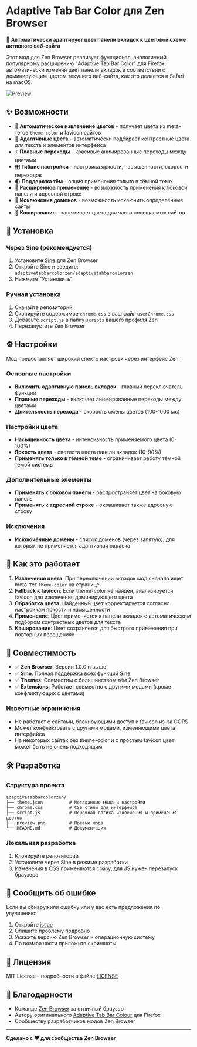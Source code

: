 # Adaptive Tab Bar Color для Zen Browser

🎨 **Автоматически адаптирует цвет панели вкладок к цветовой схеме активного веб-сайта**

Этот мод для Zen Browser реализует функционал, аналогичный популярному расширению "Adaptive Tab Bar Color" для Firefox, автоматически изменяя цвет панели вкладок в соответствии с доминирующим цветом текущего веб-сайта, как это делается в Safari на macOS.

![Preview](preview.png)

## ✨ Возможности

- 🎯 **Автоматическое извлечение цветов** - получает цвета из meta-тегов `theme-color` и favicon сайтов
- 🎨 **Адаптивные цвета** - автоматически подбирает контрастные цвета для текста и элементов интерфейса  
- ⚡ **Плавные переходы** - красивые анимированные переходы между цветами
- 🎛️ **Гибкие настройки** - настройка яркости, насыщенности, скорости переходов
- 🌓 **Поддержка тём** - опция применения только в тёмной теме
- 📱 **Расширенное применение** - возможность применения к боковой панели и адресной строке
- 🚫 **Исключения доменов** - возможность исключить определённые сайты
- 💾 **Кэширование** - запоминает цвета для часто посещаемых сайтов

## 🚀 Установка

### Через Sine (рекомендуется)

1. Установите [Sine](https://github.com/CosmoCreeper/Sine) для Zen Browser
2. Откройте Sine и введите: `adaptivetabbarcolorzen/adaptivetabbarcolorzen`
3. Нажмите "Установить"

### Ручная установка

1. Скачайте репозиторий
2. Скопируйте содержимое `chrome.css` в ваш файл `userChrome.css`
3. Добавьте `script.js` в папку `scripts` вашего профиля Zen
4. Перезапустите Zen Browser

## ⚙️ Настройки

Мод предоставляет широкий спектр настроек через интерфейс Zen:

### Основные настройки
- **Включить адаптивную панель вкладок** - главный переключатель функции
- **Плавные переходы** - включает анимированные переходы между цветами
- **Длительность перехода** - скорость смены цветов (100-1000 мс)

### Настройки цвета
- **Насыщенность цвета** - интенсивность применяемого цвета (0-100%)
- **Яркость цвета** - светлота цвета панели вкладок (10-90%)
- **Применять только в тёмной теме** - ограничивает работу тёмной темой системы

### Дополнительные элементы
- **Применять к боковой панели** - распространяет цвет на боковую панель
- **Применять к адресной строке** - окрашивает также адресную строку

### Исключения
- **Исключённые домены** - список доменов (через запятую), для которых не применяется адаптивная окраска

## 🎯 Как это работает

1. **Извлечение цвета**: При переключении вкладок мод сначала ищет meta-тег `theme-color` на странице
2. **Fallback к favicon**: Если theme-color не найден, анализируется favicon для извлечения доминирующего цвета
3. **Обработка цвета**: Найденный цвет корректируется согласно настройкам яркости и насыщенности
4. **Применение**: Цвет применяется к панели вкладок с автоматическим подбором контрастных цветов для текста
5. **Кэширование**: Цвет сохраняется для быстрого применения при повторных посещениях

## 🔧 Совместимость

- ✅ **Zen Browser**: Версии 1.0.0 и выше
- ✅ **Sine**: Полная поддержка всех функций Sine
- ✅ **Themes**: Совместим с большинством тём Zen Browser
- ✅ **Extensions**: Работает совместно с другими модами (кроме конфликтующих с цветами)

### Известные ограничения
- Не работает с сайтами, блокирующими доступ к favicon из-за CORS
- Может конфликтовать с другими модами, изменяющими цвета интерфейса
- На некоторых сайтах без theme-color и с простым favicon цвет может быть не очень подходящим

## 🛠️ Разработка

### Структура проекта
```
adaptivetabbarcolorzen/
├── theme.json          # Метаданные мода и настройки
├── chrome.css          # CSS стили для интерфейса
├── script.js           # Основная логика извлечения и применения цветов
├── preview.png         # Превью мода
└── README.md           # Документация
```

### Локальная разработка
1. Клонируйте репозиторий
2. Установите через Sine в режиме разработки
3. Изменения в CSS применяются сразу, для JS нужен перезапуск браузера

## 🐛 Сообщить об ошибке

Если вы обнаружили ошибку или у вас есть предложения по улучшению:

1. Откройте [issue](https://github.com/adaptivetabbarcolorzen/adaptivetabbarcolorzen/issues)
2. Опишите проблему подробно
3. Укажите версию Zen Browser и операционную систему
4. По возможности приложите скриншоты

## 📄 Лицензия

MIT License - подробности в файле [LICENSE](LICENSE)

## 🙏 Благодарности

- Команде [Zen Browser](https://github.com/zen-browser) за отличный браузер
- Автору оригинального [Adaptive Tab Bar Colour](https://github.com/easonwong-de/Adaptive-Tab-Bar-Colour) для Firefox
- Сообществу разработчиков модов Zen Browser

---

**Сделано с ❤️ для сообщества Zen Browser** 